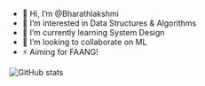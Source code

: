 - 👋 Hi, I’m @Bharathlakshmi
- 👀 I’m interested in Data Structures & Algorithms
- 🌱 I’m currently learning System Design
- 🔭 I’m looking to collaborate on ML
- ⚡ Aiming for FAANG!

![GitHub stats](https://github-readme-stats.vercel.app/api?username=Bharathlakshmi&theme=dark&show_icons=true&&hide=issues,contribs)

<!--
![GitHub Stats](https://github-readme-stats.vercel.app/api?username=Bharathlakshmi&theme=radical&show_icons=true&&hide=issues,contribs)
-->

